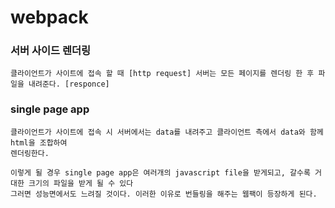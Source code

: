 # webpack

### 서버 사이드 렌더링
```
클라이언트가 사이트에 접속 할 때 [http request] 서버는 모든 페이지를 렌더링 한 후 파일을 내려준다. [responce]
```

### single page app
```
클라이언트가 사이트에 접속 시 서버에서는 data를 내려주고 클라이언트 측에서 data와 함께 html을 조합하여 
렌더링한다.
```

```
이렇게 될 경우 single page app은 여러개의 javascript file을 받게되고, 갈수록 거대한 크기의 파일을 받게 될 수 있다
그러면 성능면에서도 느려질 것이다. 이러한 이유로 번들링을 해주는 웹팩이 등장하게 된다.
```
